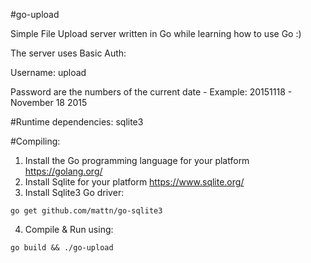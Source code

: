#go-upload

Simple File Upload server written in Go while learning how to use Go :) 

The server uses Basic Auth:

Username: upload

Password are the numbers of the current date - Example: 20151118 - November 18 2015

#Runtime dependencies:
sqlite3

#Compiling:
1. Install the Go programming language for your platform https://golang.org/
2. Install Sqlite for your platform https://www.sqlite.org/
3. Install Sqlite3 Go driver:
```
go get github.com/mattn/go-sqlite3
```
4. Compile & Run using:
```
go build && ./go-upload
```
